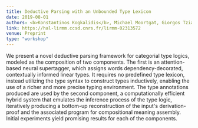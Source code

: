 ```yaml
---
title: Deductive Parsing with an Unbounded Type Lexicon
date: 2019-08-01
authors: <b>Konstantinos Kogkalidis</b>, Michael Moortgat, Giorgos Tziafas and Richard Moot
link: https://hal-lirmm.ccsd.cnrs.fr/lirmm-02313572
venue: Preprint
type: "workshop"
---
```


We present a novel deductive parsing framework for categorial type logics, modeled as the composition of two components. The first is an attention-based neural supertagger, which assigns words dependency-decorated, contextually informed linear types. It requires no predefined type lexicon, instead utilizing the type syntax to construct types inductively, enabling the use of a richer and more precise typing environment. The type annotations produced are used by the second component, a computationally efficient hybrid system that emulates the inference process of the type logic, iteratively producing a bottom-up reconstruction of the input's derivation-proof and the associated program for compositional meaning assembly. Initial experiments yield promising results for each of the components.